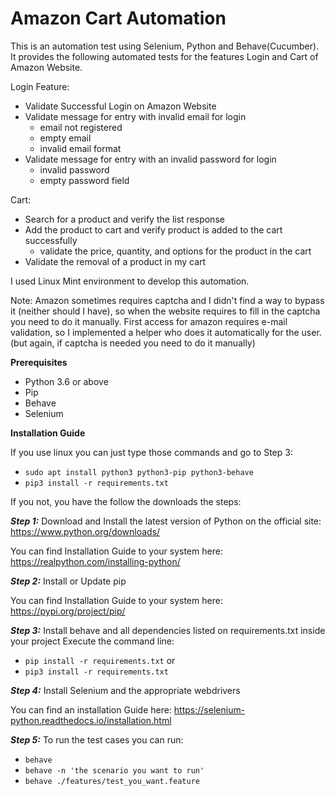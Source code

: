 # Amazon Cart Automation

This is an automation test using Selenium, Python and Behave(Cucumber). It provides the following automated tests for the features Login and Cart of Amazon Website.

Login Feature:

- Validate Successful Login on Amazon Website
- Validate message for entry with invalid email for login
  - email not registered
  - empty email
  - invalid email format
- Validate message for entry with an invalid password for login
  - invalid password
  - empty password field

Cart:

- Search for a product and verify the list response
- Add the product to cart and verify product is added to the cart successfully
  - validate the price, quantity, and options for the product in the cart
- Validate the removal of a product in my cart

I used Linux Mint environment to develop this automation.

Note: Amazon sometimes requires captcha and I didn't find a way to bypass it (neither should I have), so when the website requires to fill in the captcha you need to do it manually.
First access for amazon requires e-mail validation, so I implemented a helper who does it automatically for the user. (but again, if captcha is needed you need to do it manually)

**Prerequisites**

- Python 3.6 or above
- Pip
- Behave
- Selenium

**Installation Guide**

If you use linux you can just type those commands and go to Step 3:

- `sudo apt install python3 python3-pip python3-behave`
- `pip3 install -r requirements.txt`

If you not, you have the follow the downloads the steps:

**_Step 1:_** Download and Install the latest version of Python on the official site: https://www.python.org/downloads/

You can find Installation Guide to your system here: https://realpython.com/installing-python/

**_Step 2:_** Install or Update pip

You can find Installation Guide to your system here: https://pypi.org/project/pip/

**_Step 3:_** Install behave and all dependencies listed on requirements.txt inside your project
Execute the command line:

- `pip install -r requirements.txt` or
- `pip3 install -r requirements.txt`

**_Step 4:_** Install Selenium and the appropriate webdrivers

You can find an installation Guide here: https://selenium-python.readthedocs.io/installation.html

**_Step 5:_** To run the test cases you can run:

- `behave`
- `behave -n 'the scenario you want to run'`
- `behave ./features/test_you_want.feature`

